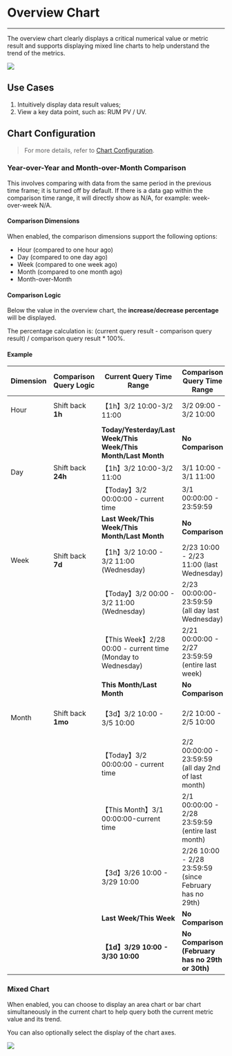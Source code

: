 # Overview Chart
---

The overview chart clearly displays a critical numerical value or metric result and supports displaying mixed line charts to help understand the trend of the metrics.

![](../img/overview.png)

## Use Cases

1. Intuitively display data result values;  
2. View a key data point, such as: RUM PV / UV.

## Chart Configuration

> For more details, refer to [Chart Configuration](./chart-config.md).

### Year-over-Year and Month-over-Month Comparison

This involves comparing with data from the same period in the previous time frame; it is turned off by default. If there is a data gap within the comparison time range, it will directly show as N/A, for example: week-over-week N/A.


#### Comparison Dimensions

When enabled, the comparison dimensions support the following options:

- Hour (compared to one hour ago)
- Day (compared to one day ago)
- Week (compared to one week ago)
- Month (compared to one month ago)
- Month-over-Month

#### Comparison Logic

Below the value in the overview chart, the **increase/decrease percentage** will be displayed.

The percentage calculation is: (current query result - comparison query result) / comparison query result * 100%.

#### Example

| Dimension | Comparison Query Logic | Current Query Time Range | Comparison Query Time Range | Percentage Display |
| --- | --- | --- | --- | --- |
| Hour | Shift back **1h** | 【1h】3/2 10:00-3/2 11:00 | 3/2 09:00 - 3/2 10:00 | Compared to one hour ago xx% ⬆ |
| | | **Today/Yesterday/Last Week/This Week/This Month/Last Month** | **No Comparison** | **None** |
| Day | Shift back **24h** | 【1h】3/2 10:00-3/2 11:00 | 3/1 10:00 - 3/1 11:00 | Day-over-day xx% ⬆ |
| | | 【Today】3/2 00:00:00 - current time | 3/1 00:00:00 - 23:59:59 | Day-over-day xx% ⬆ |
| | | **Last Week/This Week/This Month/Last Month** | **No Comparison** | **None** |
| Week | Shift back **7d** | 【1h】3/2 10:00 - 3/2 11:00 (Wednesday) | 2/23 10:00 - 2/23 11:00 (last Wednesday) | Week-over-week xx% ⬆ |
| | | 【Today】3/2 00:00 - 3/2 11:00 (Wednesday) | 2/23 00:00:00-23:59:59 (all day last Wednesday) | Week-over-week xx% ⬆ |
| | | 【This Week】2/28 00:00 - current time (Monday to Wednesday) | 2/21 00:00:00 - 2/27 23:59:59 (entire last week) | Week-over-week xx% ⬆ |
| | | **This Month/Last Month** | **No Comparison** | **None** |
| Month | Shift back **1mo** | 【3d】3/2 10:00 - 3/5 10:00 | 2/2 10:00 - 2/5 10:00 | Month-over-month xx% ⬆ |
| | | 【Today】3/2 00:00:00 - current time | 2/2 00:00:00 - 23:59:59 (all day 2nd of last month) | Month-over-month xx% ⬆ |
| | | 【This Month】3/1 00:00:00-current time | 2/1 00:00:00 - 2/28 23:59:59 (entire last month) | Month-over-month xx% ⬆ |
| | | 【3d】3/26 10:00 - 3/29 10:00 | 2/26 10:00 - 2/28 23:59:59 (since February has no 29th) | Month-over-month xx% ⬆ |
| | | **Last Week/This Week** | **No Comparison** | **None** |
| | | **【1d】3/29 10:00 - 3/30 10:00**| **No Comparison (February has no 29th or 30th)** | **None** |

### Mixed Chart

When enabled, you can choose to display an area chart or bar chart simultaneously in the current chart to help query both the current metric value and its trend.

You can also optionally select the display of the chart axes.

![](../img/overview-1.png)

<!--
## Chart Query

Chart queries support **simple queries**, **expression queries**, **DQL queries**, and **PromQL queries**; the default is simple query.

> For more detailed explanations of chart query conditions, refer to [Chart Query](chart-query.md).

**Note**:

- A single chart query only supports one query statement, defaulting to **simple query**. Clicking **Convert to Expression Query** switches to expression query, converting the simple query into "Query A", supporting mutual switching. **DQL query** applies similarly.
- If conversion functions not supported by expression queries are used in simple queries, they will not be carried over when switching to expression queries.

## Chart Links

Links can help you jump from the current chart to a target page. You can add internal platform links or external links, and modify the corresponding variable values in the link using template variables to pass data information, achieving data linkage.

> For more related settings, refer to [Chart Links](chart-link.md).

## Common Configurations

| Option | Description |
| --- | --- |
| Title | Set a title for the chart. After setting, it will appear in the top-left corner of the chart, with the option to hide it. |
| Description | Add a description to the chart. After setting, an [i] hint will appear after the chart title if set; otherwise, it will not be displayed. |
| Unit | **:material-numeric-1-box: Default unit display**: <br /><li>If the queried data is a metric and you have set units for the metric in [Metric Management](../../metrics/dictionary.md), it will default to displaying according to the metric's unit.<br /><li>If no unit configuration exists in **Metric Management**, it will display using thousand separator notation.<br />**:material-numeric-2-box: After configuring units**: <br />Priority is given to your custom configured units for display. Metric data supports two options:<br /><br />**Scientific Notation Explanation**<br /><u>Default progression</u>: Units are ten thousand, million, e.g., 10000 is shown as 1 ten thousand, 1000000 as 1 million, retaining two decimal places;<br /><u>Short scale</u>: Units are K, M, B. That is, thousand, million, billion, trillion, etc., representing thousand, million, billion, trillion, etc. in Chinese context. For example, 1000 is 1k, 10000 is 10k, 1000000 is 1M; retaining two decimal places.|
| Color | Set font color and background color for the chart. |
| Data Format | Choose the number of decimal places and the thousand separator.<br /><li>The thousand separator is enabled by default. When disabled, the original value without separators will be displayed. More details can be found in [Data Thousand Separator Format](../visual-chart/chart-query.md#thousand). |

## Advanced Configuration

| Option | Description |
| --- | --- |
| Rule Mapping | <li>Set the metric range and corresponding background color, font color. Metrics within the range will display according to the set style.<br /><li>Set the metric range and mapping values. When the metric falls within the set range, it will display the corresponding mapped value.<br /><li>When multiple settings are met, the last matching setting will be displayed.<br /><br />When setting value mappings, neither the "Display As" nor the "Color" fields are mandatory:<br />&nbsp; &nbsp; &nbsp;"Display As" defaults to empty, meaning no mapping value display;<br />&nbsp; &nbsp; &nbsp;"Color" defaults to empty, meaning no color mapping, showing the original color.<br /> |
| Lock Time | Fix the time range for querying data in the current chart, unaffected by the global time component. After successful setup, the user-defined time will appear in the top-right corner of the chart, such as 【xx minutes】, 【xx hours】, 【xx days】. |
| Time Slicing | When enabled, the original data is first segmented and aggregated based on a certain time interval, then the second aggregation is performed on the aggregated dataset to get the final result, defaulting to off.<br /><br />If time slicing is off, there is no time interval option; if enabled, the time interval options are:<br /><li>Auto-align: When enabled, it dynamically adjusts the query based on the selected time range and aggregation interval, rounding up to the nearest higher interval.<br /> &nbsp; &nbsp; &nbsp;The system presets various time intervals: 1 millisecond, 10 milliseconds, 50 milliseconds, 100 milliseconds, 500 milliseconds, 1 second, 5 seconds, 15 seconds, 30 seconds, 1 minute, 5 minutes, 10 minutes, 30 minutes, 1 hour, 6 hours, 12 hours, 1 day, 1 week, 1 month;<br /><li>Custom time interval: When selecting 【Lock Time】, different selectable time intervals automatically match based on the length of the locked time. (*For example, if the time interval is chosen as 1 minute, the actual query will use a 1-minute interval*).<br /><br /><br />For more details, refer to [Time Slicing Explanation](chart-query.md#time-slicing). |

| Workspace Authorization | The list of authorized workspaces. After selection, you can query and display data from these workspaces through the chart. |
| Data Sampling | Only applicable to Doris log data engine workspaces; when enabled, it samples all data except "metrics". The sampling rate is dynamic based on data volume. |
| Time Offset | Non-time series data may have at least a 1-minute delay after being stored. When selecting relative time queries, this might cause recent data to be missed, leading to data loss.<br />Enabling time offset shifts the actual query time range forward by 1 minute to prevent data retrieval issues due to storage delays. For example, if the current time is 12:30 and you query the last 15 minutes of data, enabling time offset means the actual query time is 12:14-12:29.<br />:warning: <br /><li>This setting only applies to relative time ranges. If the query time range is an "absolute time range," time offset does not apply.<br /><li>For charts with time intervals, like time series charts, time offset does not apply if the interval exceeds 1 minute. It only applies if the interval is <= 1 minute. For charts without time intervals, like overview charts and bar charts, time offset remains effective.|

-->